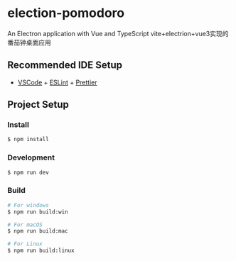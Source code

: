 <!--
 * @Description: 
 * @Author: HansenZeng
 * @Date: 2023-05-23 09:30:51
 * @LastEditors: HansenZeng
 * @LastEditTime: 2023-05-23 12:18:45
-->
# election-pomodoro

An Electron application with Vue and TypeScript
vite+electrion+vue3实现的番茄钟桌面应用

## Recommended IDE Setup

- [VSCode](https://code.visualstudio.com/) + [ESLint](https://marketplace.visualstudio.com/items?itemName=dbaeumer.vscode-eslint) + [Prettier](https://marketplace.visualstudio.com/items?itemName=esbenp.prettier-vscode)

## Project Setup

### Install

```bash
$ npm install
```

### Development

```bash
$ npm run dev
```

### Build

```bash
# For windows
$ npm run build:win

# For macOS
$ npm run build:mac

# For Linux
$ npm run build:linux
```
